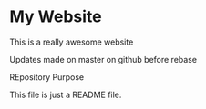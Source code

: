 # My Website

This is a really awesome website

Updates made on master on github before rebase

REpository Purpose

This file is just a README file.


